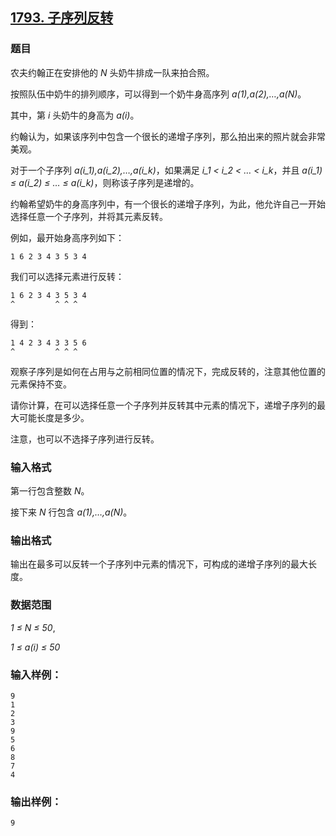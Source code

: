 ## [1793. 子序列反转](https://www.acwing.com/problem/content/1795/)

### 题目

农夫约翰正在安排他的 *N* 头奶牛排成一队来拍合照。

按照队伍中奶牛的排列顺序，可以得到一个奶牛身高序列 *a(1),a(2),…,a(N)*。

其中，第 *i* 头奶牛的身高为 *a(i)*。

约翰认为，如果该序列中包含一个很长的递增子序列，那么拍出来的照片就会非常美观。

对于一个子序列 *a(i_1),a(i_2),…,a(i_k)*，如果满足 *i_1 < i_2 < … < i_k*，并且 *a(i_1) ≤ a(i_2) ≤ … ≤ a(i_k)*，则称该子序列是递增的。

约翰希望奶牛的身高序列中，有一个很长的递增子序列，为此，他允许自己一开始选择任意一个子序列，并将其元素反转。

例如，最开始身高序列如下：

```
1 6 2 3 4 3 5 3 4
```

我们可以选择元素进行反转：

```
1 6 2 3 4 3 5 3 4
^         ^ ^ ^
```

得到：

```
1 4 2 3 4 3 3 5 6
^         ^ ^ ^
```

观察子序列是如何在占用与之前相同位置的情况下，完成反转的，注意其他位置的元素保持不变。

请你计算，在可以选择任意一个子序列并反转其中元素的情况下，递增子序列的最大可能长度是多少。

注意，也可以不选择子序列进行反转。

### 输入格式

第一行包含整数 *N*。

接下来 *N* 行包含 *a(1),…,a(N)*。

### 输出格式

输出在最多可以反转一个子序列中元素的情况下，可构成的递增子序列的最大长度。

### 数据范围

*1 ≤ N ≤ 50*,

*1 ≤ a(i) ≤ 50*

### 输入样例：

```
9
1
2
3
9
5
6
8
7
4
```

### 输出样例：

```
9
```
